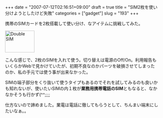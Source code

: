 +++
date = "2007-07-12T02:16:51+09:00"
draft = true
title = "SIM2枚を使い分けようとしたけど失敗"
categories = ["gadget"]
slug = "193"
+++

携帯のSIMカードを2枚搭載して使い分け、なアイテムに挑戦してみた。

<a rel="lightbox" href="/images/2007/07/101_0113_1.JPG"><img width="96" height="72" border="0" title="Double SIM" alt="Double SIM" src="/images/2007/07/101_0113_1.JPG" /></a>

こんな感じで、2枚のSIMを入れて使う。切り替えは電源のOff/On。利用報告もいくらかWebで見かけていたが、初期不良なのかパーツを破損させてしまったのか、私の手元では使う事が出来なかった。

SIMの端子部分をくり抜いて使うタイプもあるのでそれを試してみるのも良いかも知れないが、使いたいSIMの内１枚が<strong>業務用携帯電話のSIM</strong>ともなると、なかなかそうも行かず(^^;;;;

仕方ないので諦めました。業電は電話に徹してもらうとして、ちんまい端末にしたいなぁ。。
